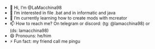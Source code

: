 - 👋 Hi, I’m @LaMacchina98
- 👀 I’m interested in file .bat and in informatic and java
- 🌱 I’m currently learning how to create mods with mcreator
- 📫 How to reach me? On telegram or discord: (tg: @lamacchina98) or (ds: lamacchina98)
- 😄 Pronouns: he/him
- ⚡ Fun fact: my friend call me pingu

<!---
LaMacchina98/LaMacchina98 is a ✨ special ✨ repository because its `README.md` (this file) appears on your GitHub profile.
You can click the Preview link to take a look at your changes.
--->
